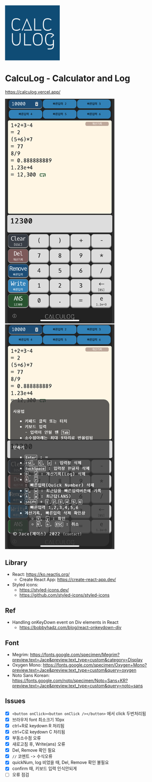 ![calculog](https://github.com/jacealan/calculog/blob/main/public/apple-touch-icon.png?raw=true)
# CalcuLog - Calculator and Log
https://calculog.vercel.app/

<img src="https://github.com/jacealan/calculog/blob/main/public/capture_1.png?raw=true" width="360px" />
<img src="https://github.com/jacealan/calculog/blob/main/public/capture_2.png?raw=true" width="360px" />

## Library

- React: https://ko.reactjs.org/
  - Create React App: https://create-react-app.dev/
- Styled icons:
  - https://styled-icons.dev/
  - https://github.com/styled-icons/styled-icons

## Ref

- Handling onKeyDown event on Div elements in React
  - https://bobbyhadz.com/blog/react-onkeydown-div

## Font

- Megrim: https://fonts.google.com/specimen/Megrim?preview.text=Jace&preview.text_type=custom&category=Display
- Oxygen Mono: https://fonts.google.com/specimen/Oxygen+Mono?preview.text=Jace&preview.text_type=custom&query=oxygen
- Noto Sans Korean: https://fonts.google.com/noto/specimen/Noto+Sans+KR?preview.text=Jace&preview.text_type=custom&query=noto+sans

## Issues

- [x] `<button onClick><button onClick /></button>` 에서 click 두번처리됨
- [x] 브라우저 font 최소크기 10px
- [x] ctrl+R로 keydown R 처리됨
- [x] ctrl+C로 keydown C 처리됨
- [x] 부동소수점 오류
- [x] 새로고침 후, Write(ans) 오류
- [x] Del, Remove 확인 필요
- [x] `//` 코멘트 -> 수식오류
- [x] quickNum, log 비었을 때, Del, Remove 확인 불필요
- [x] confirm 때, 키보드 입력 인식안되게
- [ ] 오류 점검